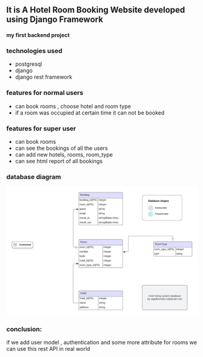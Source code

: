 ## It is A Hotel Room Booking Website developed using Django Framework

#### my first backend project

### technologies used

* postgresql
* django
* django rest framework

### features for normal users
* can book rooms , choose hotel and room type
* if a room was occupied at certain time it can not be booked

### features for super user

* can book rooms
* can see the bookings of all the users
* can add new hotels, rooms, room_type
* can see html report of all bookings

### database diagram

![Screenshot 2024-08-03 141739](https://github.com/sjdcsrezvani/Hotel_Listing_System_django/blob/da1015f2fb4bbaa65672ca92d7a55241a4e44dbb/Database%20ER%20diagram%20(crow's%20foot).jpeg)

### conclusion:

if we add user model , authentication and some more attribute for rooms we can use this rest API in real world
